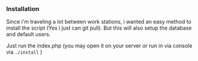 ### Installation
Since i'm traveling a lot between work stations, i wanted an easy method to install the script (Yes i just can git pull). But this will also setup the database and default users.

Just run the index.php (you may open it on your server or run in via console via  `./install` )